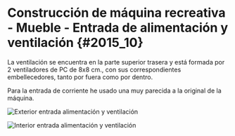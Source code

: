 
# Construcción de máquina recreativa - Mueble - Entrada de alimentación y ventilación {#2015_10}

La ventilación se encuentra en la parte superior trasera y está formada por 2 ventiladores de PC  de 8x8 cm., con sus correspondientes embellecedores, tanto por fuera como por dentro.

Para la entrada de corriente he usado una muy parecida a la original de la máquina.

![Exterior entrada alimentación y ventilación](Mueble_12.jpg "Exterior entrada alimentación y ventilación")

![Interior entrada alimentación y ventilación](Mueble_13.jpg "Interior entrada alimentación y ventilación")
